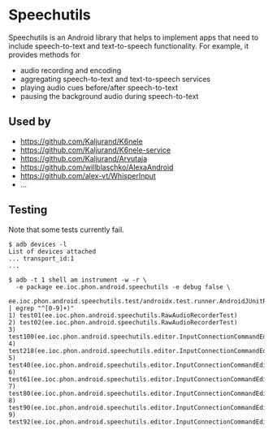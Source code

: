 Speechutils
===========

Speechutils is an Android library that helps to implement apps that need to include speech-to-text and text-to-speech functionality.
For example, it provides methods for

- audio recording and encoding
- aggregating speech-to-text and text-to-speech services
- playing audio cues before/after speech-to-text
- pausing the background audio during speech-to-text

Used by
-------

- https://github.com/Kaljurand/K6nele
- https://github.com/Kaljurand/K6nele-service
- https://github.com/Kaljurand/Arvutaja
- https://github.com/willblaschko/AlexaAndroid
- https://github.com/alex-vt/WhisperInput
- ...

Testing
-------

Note that some tests currently fail.

```
$ adb devices -l
List of devices attached
... transport_id:1
...

$ adb -t 1 shell am instrument -w -r \
  -e package ee.ioc.phon.android.speechutils -e debug false \
  ee.ioc.phon.android.speechutils.test/androidx.test.runner.AndroidJUnitRunner | egrep "^[0-9]+)"
1) test01(ee.ioc.phon.android.speechutils.RawAudioRecorderTest)
2) test02(ee.ioc.phon.android.speechutils.RawAudioRecorderTest)
3) test100(ee.ioc.phon.android.speechutils.editor.InputConnectionCommandEditorTest)
4) test218(ee.ioc.phon.android.speechutils.editor.InputConnectionCommandEditorTest)
5) test40(ee.ioc.phon.android.speechutils.editor.InputConnectionCommandEditorTest)
6) test61(ee.ioc.phon.android.speechutils.editor.InputConnectionCommandEditorTest)
7) test80(ee.ioc.phon.android.speechutils.editor.InputConnectionCommandEditorTest)
8) test90(ee.ioc.phon.android.speechutils.editor.InputConnectionCommandEditorTest)
9) test92(ee.ioc.phon.android.speechutils.editor.InputConnectionCommandEditorTest)
```
